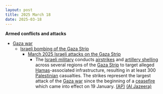 ```yaml
---
layout: post
title: 2025 March 18
date: 2025-03-18
---
```



**Armed conflicts and attacks**

* [Gaza war](https://en.wikipedia.org/wiki/Gaza_war "Gaza war")
  + [Israeli bombing of the Gaza Strip](https://en.wikipedia.org/wiki/Israeli_bombing_of_the_Gaza_Strip "Israeli bombing of the Gaza Strip")
    - [March 2025 Israeli attacks on the Gaza Strip](https://en.wikipedia.org/wiki/March_2025_Israeli_attacks_on_the_Gaza_Strip "March 2025 Israeli attacks on the Gaza Strip")
      * The [Israeli military](https://en.wikipedia.org/wiki/Israel_Defense_Forces "Israel Defense Forces") conducts [airstrikes](https://en.wikipedia.org/wiki/Airstrikes "Airstrikes") and [artillery shelling](https://en.wikipedia.org/wiki/Artillery "Artillery") across several regions of the [Gaza Strip](https://en.wikipedia.org/wiki/Gaza_Strip "Gaza Strip") to target alleged [Hamas](https://en.wikipedia.org/wiki/Hamas "Hamas")-associated infrastructure, resulting in at least 300 [Palestinian](https://en.wikipedia.org/wiki/Palestinians "Palestinians") casualties. The strikes represent the largest attack of the [Gaza war](https://en.wikipedia.org/wiki/Gaza_war "Gaza war") since the beginning of a [ceasefire](https://en.wikipedia.org/wiki/2025_Gaza_war_ceasefire "2025 Gaza war ceasefire") which came into effect on 19 January. [(AP)](https://apnews.com/article/israel-palestinians-hamas-war-news-ceasefire-hostages-03-17-2025-b8753b9458a44f10ab08aa9b12582780) [(Al Jazeera)](https://www.aljazeera.com/news/2025/3/18/israel-launches-gaza-assault-killing-hundreds-and-shattering-ceasefire)
